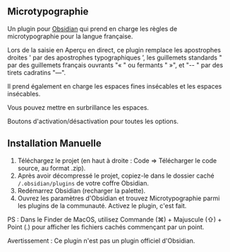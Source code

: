 ## Microtypographie

Un plugin pour [Obsidian](https://obsidian.md/) qui prend en charge les règles de microtypographie pour la langue française.

Lors de la saisie en Aperçu en direct, ce plugin remplace les apostrophes droites ' par des apostrophes typographiques ’, les guillemets standards " par des guillemets français ouvrants "« " ou fermants " »", et "-- " par des tirets cadratins "—".

Il prend également en charge les espaces fines insécables et les espaces insécables.

Vous pouvez mettre en surbrillance les espaces.

Boutons d'activation/désactivation pour toutes les options.

## Installation Manuelle

1. Téléchargez le projet (en haut à droite : Code => Télécharger le code source, au format .zip).
2. Après avoir décompressé le projet, copiez-le dans le dossier caché `/.obsidian/plugins` de votre coffre Obsidian.
3. Redémarrez Obsidian (recharger la palette).
4. Ouvrez les paramètres d'Obsidian et trouvez Microtypographie parmi les plugins de la communauté. Activez le plugin, c'est fait.

PS : Dans le Finder de MacOS, utilisez Commande (⌘) + Majuscule (⇧) + Point (.) pour afficher les fichiers cachés commençant par un point.

Avertissement : Ce plugin n'est pas un plugin officiel d'Obsidian.
